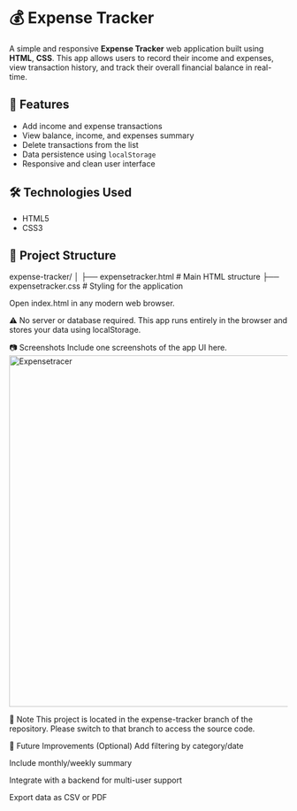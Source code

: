 # 💰 Expense Tracker

A simple and responsive **Expense Tracker** web application built using **HTML**, **CSS**. This app allows users to record their income and expenses, view transaction history, and track their overall financial balance in real-time.

## 📌 Features

- Add income and expense transactions
- View balance, income, and expenses summary
- Delete transactions from the list
- Data persistence using `localStorage`
- Responsive and clean user interface

## 🛠️ Technologies Used

- HTML5
- CSS3

## 📁 Project Structure

expense-tracker/
│
├── expensetracker.html # Main HTML structure
├── expensetracker.css # Styling for the application

Open index.html in any modern web browser.

⚠️ No server or database required. This app runs entirely in the browser and stores your data using localStorage.

📷 Screenshots
Include one screenshots of the app UI here.
<img width="1039" height="635" alt="Expensetracer" src="https://github.com/user-attachments/assets/896e5168-02f0-4b46-a341-f5452dca2e0f" />


📌 Note
This project is located in the expense-tracker branch of the repository. Please switch to that branch to access the source code.

🧪 Future Improvements (Optional)
Add filtering by category/date

Include monthly/weekly summary

Integrate with a backend for multi-user support

Export data as CSV or PDF
